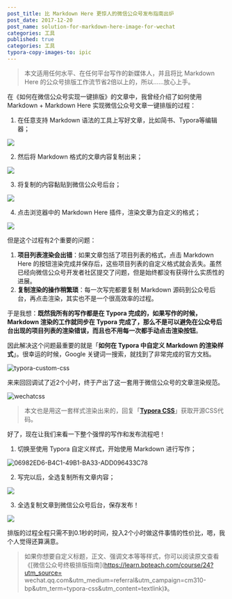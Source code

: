 ```yaml
---
post_title: 比 Markdown Here 更惊人的微信公众号发布指南出炉
post_date: 2017-12-20
post_name: solution-for-markdown-here-image-for-wechat
categories: 工具
published: true
categories: 工具
typora-copy-images-to: ipic
---
```


> 本文适用任何水平、在任何平台写作的新媒体人，并且将比 Markdown Here 的公众号排版工作流节省2倍以上的，所以……放心上手。

在《如何在微信公众号实现一键排版》的文章中，我曾经介绍了如何使用 Markdown + Markdown Here 实现微信公众号文章一键排版的过程：

1. 在任意支持 Markdown 语法的工具上写好文章，比如简书、Typora等编辑器；

![](https://ws3.sinaimg.cn/large/006tNc79gy1fp2286qanag30p00fn79j.gif)

2. 然后将 Markdown 格式的文章内容复制出来；

![](https://ws3.sinaimg.cn/large/006tNc79gy1fp228pco70g30p00fnn68.gif)

3. 将复制的内容黏贴到微信公众号后台；

![](https://ws4.sinaimg.cn/large/006tNc79gy1fp228r4vs7g30p00fnq8u.gif)

4. 点击浏览器中的 Markdown Here 插件，渲染文章为自定义的格式；

![](https://ws3.sinaimg.cn/large/006tNc79gy1fp229ecpahg30p00fn45h.gif)

但是这个过程有2个重要的问题：

1. **项目列表渲染会出错**：如果文章包括了项目列表的格式，点击 Markdown Here 的按钮渲染完成并保存后，这些项目列表的自定义格式就会丢失。虽然已经向微信公众号开发者社区提交了问题，但是始终都没有获得什么实质性的进展。
2. **复制渲染的操作稍繁琐**：每一次写完都要复制 Markdown 源码到公众号后台，再点击渲染，其实也不是一个很高效率的过程。

于是我想：**既然我所有的写作都是在 Typora 完成的，如果写作的时候，Markdown 渲染的工作就同步在 Typora 完成了，那么不是可以避免在公众号后台出现的项目列表的渲染错误，而且也不用每一次都手动点击渲染按钮**。

因此解决这个问题最重要的就是「**如何在 Typora 中自定义 Markdown 的渲染样式**」。很幸运的时候，Google 关键词一搜索，就找到了非常完成的官方文档。

![typora-custom-css](https://ws1.sinaimg.cn/large/006tNc79gy1fp226awedaj31kw18rk5r.jpg)

来来回回调试了近2个小时，终于产出了这一套用于微信公众号的文章渲染规范。

![wechatcss](https://ws2.sinaimg.cn/large/006tNc79gy1fp2268tazwj31kw1bnk0f.jpg)

> 本文也是用这一套样式渲染出来的，回复「**[Typora CSS](https://github.com/BPteach/CM310-Exercise-Files/blob/master/%E7%AC%AC5%E7%AB%A0/TyporaWechat.css)**」获取开源CSS代码。 

好了，现在让我们来看一下整个强悍的写作和发布流程吧！

1. 切换至使用 Typora 自定义样式，开始使用 Markdown 进行写作；

![06982ED6-B4C1-49B1-BA33-ADD096433C78](https://ws3.sinaimg.cn/large/006tNc79gy1fp23ihzcrhj31kw17z7sx.jpg)

2. 写完以后，全选复制所有文章内容；

![](https://ws3.sinaimg.cn/large/006tNc79gy1fp23jdj1mej31kw14rdlk.jpg)

3. 全选复制文章到微信公众号后台，保存发布！

![](https://ws3.sinaimg.cn/large/006tNc79gy1fp23xv8twrj31kw10t79p.jpg)

排版的过程全程只需不到0.1秒的时间，投入2个小时做这件事情的性价比，嗯，我个人觉得还算满意。

> 如果你想要自定义标题，正文、强调文本等等样式，你可以阅读原文查看《[微信公众号终极排版指南](https://learn.bpteach.com/course/24?utm_source= wechat.qq.com&utm_medium=referral&utm_campaign=cm310-bp&utm_term=typora-css&utm_content=textlink)》。